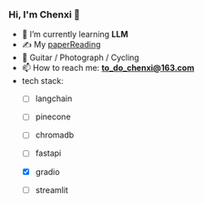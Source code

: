 ### Hi, I'm Chenxi 👋

<!--
**todochenxi/todochenxi** is a ✨ _special_ ✨ repository because its `README.md` (this file) appears on your GitHub profile.-->


- 🌱 I’m currently learning **LLM**
- ✍️ My [paperReading](https://github.com/todochenxi/paperReading) 
- 🏃 Guitar / Photograph / Cycling
- 📫 How to reach me: **to_do_chenxi@163.com**
- tech stack:
  - [ ] langchain
  - [ ] pinecone
  - [ ] chromadb
  - [ ] fastapi
  - [x] gradio
  - [ ] streamlit


